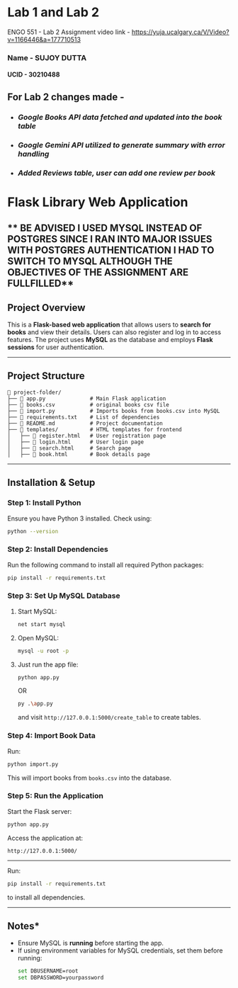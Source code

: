 # Lab 1 and Lab 2

ENGO 551 - Lab 2 Assignment video link - [https://yuja.ucalgary.ca/V/Video?v=1166446&a=177710513 ](https://yuja.ucalgary.ca/V/Video?v=1166449&a=147548083
)

### Name - SUJOY DUTTA
#### UCID - 30210488

## For Lab 2 changes made - 
 - ### ***Google Books API data fetched and updated into the book table***
 - ### ***Google Gemini API utilized to generate summary with error handling***
 - ### ***Added Reviews table, user can add one review per book***

# Flask Library Web Application

## ** BE ADVISED I USED MYSQL INSTEAD OF POSTGRES SINCE I RAN INTO MAJOR ISSUES WITH POSTGRES AUTHENTICATION I HAD TO SWITCH TO MYSQL ALTHOUGH THE OBJECTIVES OF THE ASSIGNMENT ARE FULLFILLED**

## Project Overview
This is a **Flask-based web application** that allows users to **search for books** and view their details. Users can also register and log in to access features. The project uses **MySQL** as the database and employs **Flask sessions** for user authentication.

---

##  Project Structure

```
📂 project-folder/
├── 📄 app.py              # Main Flask application
├── 📄 books.csv           # original books csv file
├── 📄 import.py           # Imports books from books.csv into MySQL
├── 📄 requirements.txt    # List of dependencies
├── 📄 README.md           # Project documentation
├── 📂 templates/          # HTML templates for frontend
│   ├── 📄 register.html   # User registration page
│   ├── 📄 login.html      # User login page
│   ├── 📄 search.html     # Search page
│   ├── 📄 book.html       # Book details page
```

---

##  Installation & Setup
### **Step 1: Install Python**
Ensure you have Python 3 installed. Check using:
```sh
python --version
```

### **Step 2: Install Dependencies**
Run the following command to install all required Python packages:
```sh
pip install -r requirements.txt
```

### **Step 3: Set Up MySQL Database**
1. Start MySQL:
   ```sh
   net start mysql  
   ```
2. Open MySQL:
   ```sh
   mysql -u root -p
   ```
3. Just run the app file:
   ```sh
   python app.py
   ```
   OR

   ```sh
   py .\app.py
   ```

   and visit `http://127.0.0.1:5000/create_table` to create tables.

### **Step 4: Import Book Data**
Run:
```sh
python import.py
```
This will import books from `books.csv` into the database.

### **Step 5: Run the Application**
Start the Flask server:
```sh
python app.py
```
Access the application at:
```
http://127.0.0.1:5000/
```

---


Run:
```sh
pip install -r requirements.txt
```
to install all dependencies.

---

##  Notes*
- Ensure MySQL is **running** before starting the app.
- If using environment variables for MySQL credentials, set them before running:
  ```sh
  set DBUSERNAME=root
  set DBPASSWORD=yourpassword
  ```


